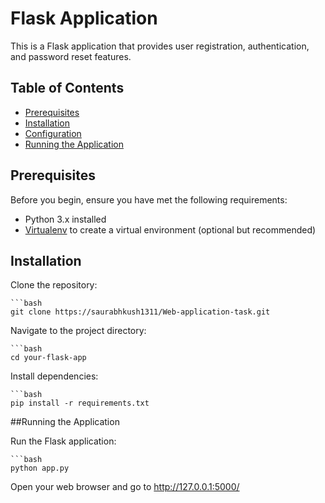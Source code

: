 # Flask Application

This is a Flask application that provides user registration, authentication, and password reset features.

## Table of Contents

- [Prerequisites](#prerequisites)
- [Installation](#installation)
- [Configuration](#configuration)
- [Running the Application](#running-the-application)

## Prerequisites

Before you begin, ensure you have met the following requirements:

- Python 3.x installed
- [Virtualenv](https://virtualenv.pypa.io/en/latest/) to create a virtual environment (optional but recommended)

## Installation

Clone the repository:

    ```bash
    git clone https://saurabhkush1311/Web-application-task.git

Navigate to the project directory:

    ```bash
    cd your-flask-app

Install dependencies:

    ```bash
    pip install -r requirements.txt


##Running the Application

Run the Flask application:

    ```bash
    python app.py

Open your web browser and go to http://127.0.0.1:5000/



